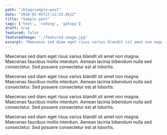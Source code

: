 ```yaml
---
path: "/blog/sample-post"
date: "2018-02-05T17:12:33.962Z"
title: "Sample post"
tags: ['test', 'coding', 'gatspy']
draft: true
featured: false
featuredImage: "./featured-image.jpg"
excerpt: "Maecenas sed diam eget risus varius blandit sit amet non magna. Maecenas faucibus mollis interdum. Aenean lacinia bibendum nulla sed consectetur. Sed posuere consectetur est at lobortis."
---
```


Maecenas sed diam eget risus varius blandit sit amet non magna. Maecenas faucibus mollis interdum. Aenean lacinia bibendum nulla sed consectetur. Sed posuere consectetur est at lobortis.

Maecenas sed diam eget risus varius blandit sit amet non magna. Maecenas faucibus mollis interdum. Aenean lacinia bibendum nulla sed consectetur. Sed posuere consectetur est at lobortis.

Maecenas sed diam eget risus varius blandit sit amet non magna. Maecenas faucibus mollis interdum. Aenean lacinia bibendum nulla sed consectetur. Sed posuere consectetur est at lobortis.

Maecenas sed diam eget risus varius blandit sit amet non magna. Maecenas faucibus mollis interdum. Aenean lacinia bibendum nulla sed consectetur. Sed posuere consectetur est at lobortis.
